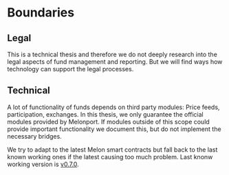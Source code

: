 # Boundaries

## Legal

This is a technical thesis and therefore we do not deeply research into the legal aspects of fund management and reporting. But we will find ways how technology can support the legal processes.

## Technical

A lot of functionality of funds depends on third party modules: Price feeds, participation, exchanges. In this thesis, we only guarantee the official modules provided by Melonport. If modules outside of this scope could provide important functionality we document this, but do not implement the necessary bridges.

We try to adapt to the latest Melon smart contracts but fall back to the last known working ones if the latest causing too much problem. Last knonw working version is [v0.7.0](https://github.com/melonproject/smart-contracts/tree/v0.7.0).
